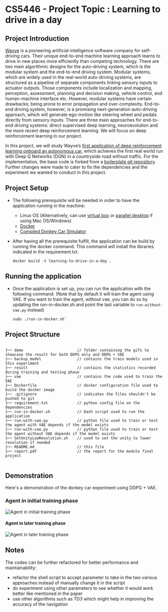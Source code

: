 # CS5446 - Project Topic : Learning to drive in a day

## Project Introduction

[Wayve](https://wayve.ai/) is a pioneering artificial intelligence software company for self-driving cars. Their unique end-to-end machine learning approach learns to drive in new places more efficiently than competing technology. There are two main algorithmic designs for the auto-driving system, which is the modular system and the end-to-end driving system. Modular systems, which are widely used in the real-world auto-driving systems, are structured as a pipeline of separate components linking sensory inputs to actuator outputs. Those components include localization and mapping, perception,
assessment, planning and decision making, vehicle control, and human-machine interface etc. However, modular systems have certain drawbacks; being prone to error propagation and over-complexity. End-to-end driving system, however, is a
promising next-generation auto-driving approach, which will generate ego-motion like steering wheel and pedals directly from sensory inputs. There are three main approaches for end-to-end driving systems: direct supervised deep learning, neuroevolution and the more recent deep reinforcement learning. We will focus on deep reinforcement learning in our project.

In this project, we will study Wayve’s [first application of deep reinforcement learning onboard an autonomous car](https://www.researchgate.net/publication/326144771_Learning_to_Drive_in_a_Day), which achieves the first real world run with Deep Q Networks (DQN) in a countryside road without traffic. For the implementation, the base code is forked from a [boilerplate git repository](https://github.com/r7vme/learning-to-drive-in-a-day). Further changes were made to cater to fix the dependencies and the experiment we wanted to conduct in this project.

## Project Setup

- The following prerequisite will be needed in order to have the application running in the machine:

  - Linux OS (Alternatively, can use [virtual box](https://www.virtualbox.org/) or [parallel desktop](https://www.parallels.com) if using Mac OS/Windows)
  - [Docker](https://docs.docker.com/engine/install/ubuntu/)
  - [Compiled Donkey Car Simulator](https://drive.google.com/open?id=1sK2luxKYV1cpaZLhVwfXrmGU3TRa5C3B)

- After having all the prerequisite fulfill, the application can be build by running the docker command. This command will install the libraries indicated in the requirement.txt.
  ```
  docker build -t learning-to-drive-in-a-day .
  ```

## Running the application

- Once the application is set up, you can run the application with the following command. (Note that by default it will train the agent using VAE. If you want to train the agent, without vae, you can do so by updating the run-in-docker.sh and point the last variable to `run-without-vae.py` instead)
  ```
  sudo ./run-in-docker.sh`
  ```

## Project Structure

```

├── demo                        // folder containing the gifs to showcase the result for both DDPG only and DDPG + VAE
├── backup_model                // contains the train models used in this experiment
├── result                      // contains the statistics recorded during training and testing phase
├── vae                         // contains the code used to train the VAE
├── Dockerfile                  // docker configuration file used to build the docker image
├── .gitignore                  // indicates the files shouldn't be pushed to git
├── requirement.txt             // python config file on the dependencies
├── run-in-docker.sh            // bash script used to run the application
├── run-with-vae.py             // python file used to train or test the agent with VAE depends if the model exists
├── run-with-vae.py             // python file used to train or test the agent without VAE depends if the model exists
├── SetUnityLowResolution.sh    // used to set the unity to lower resolution if needed
├── README.md                   // this file
├── report.pdf                  // the report for the module final project


```

## Demonstration

Here's a demonstration of the donkey car experiment using DDPG + VAE.

### Agent in initial training phase

![Agent in initial training phase](https://user-images.githubusercontent.com/25121123/142881980-ab3ee95a-ff36-413b-a00c-68a78847c7b1.gif)

#### Agent in later training phase

![Agent in later training phase](https://user-images.githubusercontent.com/25121123/142882008-af4dc90e-7360-4c57-83ff-7282e800e436.gif)

## Notes

The codes can be further refactored for better performance and maintainability: </br>

- refactor the shell script to accept parameter to take in the two various approaches instead of manually change it in the script
- do experiment using other parameters to see whether it would work better like mentioned in the paper
- use other algorithms such as TD3 which might help in improving the accuracy of the navigation
